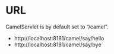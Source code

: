 # URL
CamelServlet is by default set to “/camel”. 
* http://localhost:8181/camel/say/hello
* http://localhost:8181/camel/say/bye